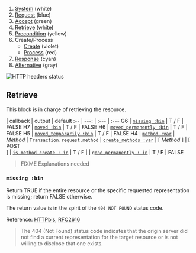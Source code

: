 1. [System](README_system.md) (white)
1. [Request](README_request.md) (blue)
1. [Accept](README_accept.md) (green)
1. [Retrieve](README_retrieve.md) (white)
1. [Precondition](README_precondition.md) (yellow)
1. Create/Process
    * [Create](README_create.md) (violet)
    * [Process](README_process.md) (red)
1. [Response](README_response.md) (cyan)
1. [Alternative](README_alternative.md) (gray)

![HTTP headers status](https://rawgithub.com/andreineculau/http-decision-diagram/master/v4/httpdd.png)

## Retrieve

This block is in charge of retrieving the resource.

 | callback | output | default
:-- | ---: | :--- | :---
G6 | [`missing :bin`](#missing-bin) | T / F | FALSE
H7 | [`moved :bin`](#moved-bin) | T / F | FALSE
H6 | [`moved_permanently :bin`](#moved_permanently-bin) | T / F | FALSE
H5 | [`moved_temporarily :bin`](#moved_temporarily-bin) | T / F | FALSE
H4 | [`method :var`](#method-var) | *Method* | `Transaction.request.method`
 | [`create_methods :var`](#create_methods-var) | [ *Method* ] | [ POST<br>]
 | [`is_method_create : in`](#is_method_create--in) | T / F |
 | [`gone_permanently : in`](#gone_permanently--in) | T / F | FALSE

> FIXME Explanations needed

### `missing :bin`

Return TRUE if the entire resource or the specific requested representation is missing; return FALSE otherwise.

The return value is in the spirit of the `404 NOT FOUND` status code.

Reference: [HTTPbis](http://tools.ietf.org/html/draft-ietf-httpbis-p2-semantics#section-6.5.4), [RFC2616](http://www.w3.org/Protocols/rfc2616/rfc2616-sec10.html#sec10)

> The 404 (Not Found) status code indicates that the origin server did not find a current representation for the target resource or is not willing to disclose that one exists.
